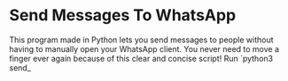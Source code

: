 # Send Messages To WhatsApp
This program made in Python lets you send messages to people without having to manually open your WhatsApp client. You never need to move a finger ever again because of this clear and concise script! Run `python3 send_

